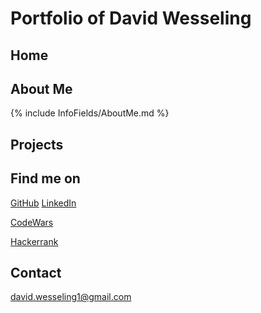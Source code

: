 # Portfolio of David Wesseling

## Home


## About Me 

{% include InfoFields/AboutMe.md %}


## Projects




## Find me on
[GitHub](https://www.github.com/Deign77)    [LinkedIn](https://uk.linkedin.com/in/david-wesseling-a511748a)



[CodeWars](https://www.codewars.com/users/Deign)

[Hackerrank](https://www.hackerrank.com/david_wesseling1)

## Contact
david.wesseling1@gmail.com



